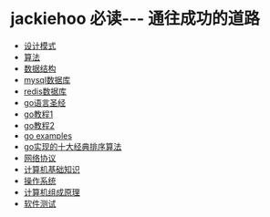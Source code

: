# jackiehoo 必读--- 通往成功的道路

- [设计模式](http://www.runoob.com/design-pattern/design-pattern-intro.html)
- [算法]()
- [数据结构]()
- [mysql数据库]()
- [redis数据库]()
- [go语言圣经](https://github.com/ThomasHuke/books/blob/master/gopl-zh.pdf)
- [go教程1]()
- [go教程2]()
- [go examples]()
- [go实现的十大经典排序算法](https://github.com/ThomasHuke/Sorting-Algorithm)
- [网络协议]()
- [计算机基础知识]()
- [操作系统]()
- [计算机组成原理]()
- [软件测试]()
